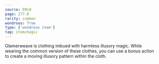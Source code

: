 ```yaml
---
source: ERLW
page: 277.0
rarity: common
wondrous: True
type: ['wondrous item']
tag: item/magic
---
```


Glamerweave is clothing imbued with harmless illusory magic. While wearing the common version of these clothes, you can use a bonus action to create a moving illusory pattern within the cloth.


